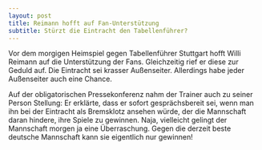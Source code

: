 ```yaml
---
layout: post
title: Reimann hofft auf Fan-Unterstützung
subtitle: Stürzt die Eintracht den Tabellenführer?
---
```


Vor dem morgigen Heimspiel gegen Tabellenführer Stuttgart hofft Willi Reimann auf die Unterstützung der Fans. Gleichzeitig rief er diese zur Geduld auf. Die Eintracht sei krasser Außenseiter. Allerdings habe jeder Außenseiter auch eine Chance.

Auf der obligatorischen Pressekonferenz nahm der Trainer auch zu seiner Person Stellung: Er erklärte, dass er sofort gesprächsbereit sei, wenn man ihn bei der Eintracht als Bremsklotz ansehen würde, der die Mannschaft daran hindere, ihre Spiele zu gewinnen. Naja, vielleicht gelingt der Mannschaft morgen ja eine Überraschung. Gegen die derzeit beste deutsche Mannschaft kann sie eigentlich nur gewinnen!
